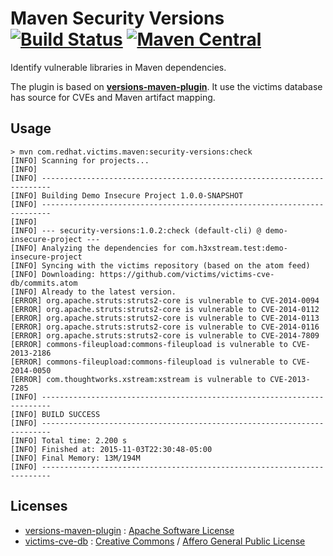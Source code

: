 # Maven Security Versions [![Build Status](https://travis-ci.org/victims/maven-security-versions.svg?branch=master)](https://travis-ci.org/victims/maven-security-versions) [![Maven Central](https://maven-badges.herokuapp.com/maven-central/com.h3xstream.maven/security-versions/badge.svg)](http://search.maven.org/#search%7Cga%7C1%7Cg%3A%22com.h3xstream.maven%22%20a%3A%22security-versions%22)

Identify vulnerable libraries in Maven dependencies.

The plugin is based on **[versions-maven-plugin](http://www.mojohaus.org/versions-maven-plugin/)**. It use the victims database has source for CVEs and Maven artifact mapping.


## Usage

    > mvn com.redhat.victims.maven:security-versions:check
    [INFO] Scanning for projects...
    [INFO]
    [INFO] ------------------------------------------------------------------------
    [INFO] Building Demo Insecure Project 1.0.0-SNAPSHOT
    [INFO] ------------------------------------------------------------------------
    [INFO]
    [INFO] --- security-versions:1.0.2:check (default-cli) @ demo-insecure-project ---
    [INFO] Analyzing the dependencies for com.h3xstream.test:demo-insecure-project
    [INFO] Syncing with the victims repository (based on the atom feed)
    [INFO] Downloading: https://github.com/victims/victims-cve-db/commits.atom
    [INFO] Already to the latest version.
    [ERROR] org.apache.struts:struts2-core is vulnerable to CVE-2014-0094
    [ERROR] org.apache.struts:struts2-core is vulnerable to CVE-2014-0112
    [ERROR] org.apache.struts:struts2-core is vulnerable to CVE-2014-0113
    [ERROR] org.apache.struts:struts2-core is vulnerable to CVE-2014-0116
    [ERROR] org.apache.struts:struts2-core is vulnerable to CVE-2014-7809
    [ERROR] commons-fileupload:commons-fileupload is vulnerable to CVE-2013-2186
    [ERROR] commons-fileupload:commons-fileupload is vulnerable to CVE-2014-0050
    [ERROR] com.thoughtworks.xstream:xstream is vulnerable to CVE-2013-7285
    [INFO] ------------------------------------------------------------------------
    [INFO] BUILD SUCCESS
    [INFO] ------------------------------------------------------------------------
    [INFO] Total time: 2.200 s
    [INFO] Finished at: 2015-11-03T22:30:48-05:00
    [INFO] Final Memory: 13M/194M
    [INFO] ------------------------------------------------------------------------

## Licenses

 - [versions-maven-plugin](http://www.mojohaus.org/versions-maven-plugin/) : [Apache Software License](http://www.mojohaus.org/versions-maven-plugin/license.html)
 - [victims-cve-db](https://github.com/victims/victims-cve-db/) : [Creative Commons](https://creativecommons.org/licenses/by-sa/4.0/) / [Affero General Public License](https://github.com/victims/victims-cve-db/blob/master/LICENSE)
